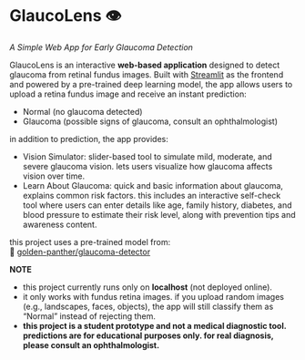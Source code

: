 # GlaucoLens 👁️
*A Simple Web App for Early Glaucoma Detection*

GlaucoLens is an interactive **web-based application** designed to detect glaucoma from retinal fundus images. Built with [Streamlit](https://streamlit.io/) as the frontend and powered by a pre-trained deep learning model, the app allows users to upload a retina fundus image and receive an instant prediction:
- Normal (no glaucoma detected)  
- Glaucoma (possible signs of glaucoma, consult an ophthalmologist)  

in addition to prediction, the app provides:
- Vision Simulator: slider-based tool to simulate mild, moderate, and severe glaucoma vision. lets users visualize how glaucoma affects vision over time.  
- Learn About Glaucoma: quick and basic information about glaucoma, explains common risk factors. this includes an interactive self-check tool where users can enter details like age, family history, diabetes, and blood pressure to estimate their risk level, along with prevention tips and awareness content.

this project uses a pre-trained model from:  
🔗 [golden-panther/glaucoma-detector](https://github.com/golden-panther/glaucoma-detector)

**NOTE**
- this project currently runs only on **localhost** (not deployed online).
- it only works with fundus retina images. if you upload random images (e.g., landscapes, faces, objects), the app will still classify them as “Normal” instead of rejecting them.
- **this project is a student prototype and not a medical diagnostic tool. predictions are for educational purposes only. for real diagnosis, please consult an ophthalmologist.**
